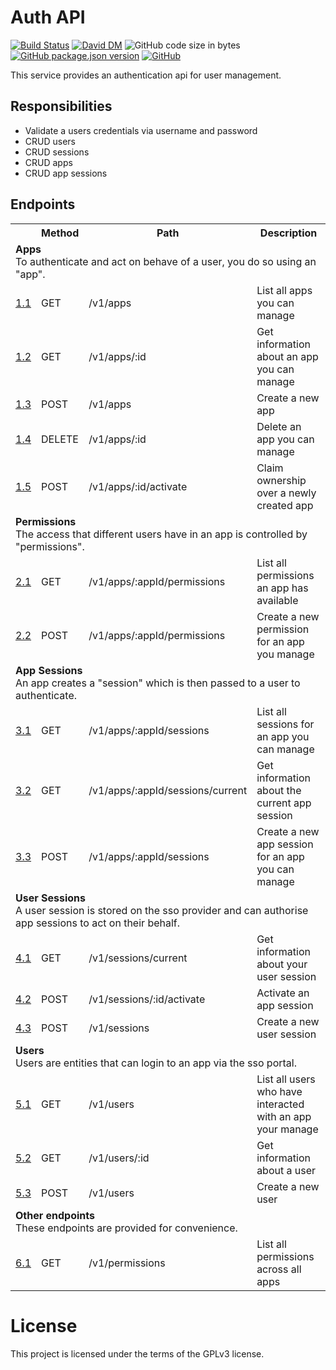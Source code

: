# Auth API
[![Build Status](https://travis-ci.org/markwylde/sso-auth-api.svg?branch=master)](https://travis-ci.org/markwylde/sso-auth-api)
[![David DM](https://david-dm.org/markwylde/sso-auth-api.svg)](https://david-dm.org/markwylde/sso-auth-api)
![GitHub code size in bytes](https://img.shields.io/github/languages/code-size/markwylde/sso-auth-api)
[![GitHub package.json version](https://img.shields.io/github/package-json/v/markwylde/sso-auth-api)](https://github.com/markwylde/sso-auth-api/blob/master/package.json)
[![GitHub](https://img.shields.io/github/license/markwylde/sso-auth-api)](https://github.com/markwylde/sso-auth-api/blob/master/LICENSE)

This service provides an authentication api for user management.

## Responsibilities
- Validate a users credentials via username and password
- CRUD users
- CRUD sessions
- CRUD apps
- CRUD app sessions

## Endpoints

<table>
  <tr>
    <th></th>
    <th>Method</th>
    <th>Path</th>
    <th>Description</th>
  </tr>
  <tr>
    <td colspan=4>
      <strong>Apps</strong></br>
      To authenticate and act on behave of a user, you do so using an "app".
    </td>
  </tr>
  <tr>
    <td><a href="https://www.github.com/markwylde/sso-auth-api">1.1</a></td>
    <td>GET</td>
    <td>/v1/apps</td>
    <td>List all apps you can manage</td>
  </tr>
  <tr>
    <td><a href="https://www.github.com/markwylde/sso-auth-api">1.2</a></td>
    <td>GET</td>
    <td>/v1/apps/:id</td>
    <td>Get information about an app you can manage</td>
  </tr>
  <tr>
    <td><a href="https://www.github.com/markwylde/sso-auth-api">1.3</a></td>
    <td>POST</td>
    <td>/v1/apps </td>
    <td>Create a new app</td>
  </tr>
  <tr>
    <td><a href="https://www.github.com/markwylde/sso-auth-api">1.4</a></td>
    <td>DELETE</td>
    <td>/v1/apps/:id</td>
    <td>Delete an app you can manage</td>
  </tr>
  <tr>
    <td><a href="https://www.github.com/markwylde/sso-auth-api">1.5</a></td>
    <td>POST</td>
    <td>/v1/apps/:id/activate</td>
    <td>Claim ownership over a newly created app</td>
  </tr>
  <tr>
    <td colspan=4>
      <strong>Permissions</strong></br>
      The access that different users have in an app is controlled by "permissions".
    </td>
  </tr>
  <tr>
    <td><a href="https://www.github.com/markwylde/sso-auth-api">2.1</a></td>
    <td>GET</td>
    <td>/v1/apps/:appId/permissions</td>
    <td>List all permissions an app has available</td>
  </tr>
  <tr>
    <td><a href="https://www.github.com/markwylde/sso-auth-api">2.2</a></td>
    <td>POST</td>
    <td>/v1/apps/:appId/permissions</td>
    <td>Create a new permission for an app you manage</td>
  </tr>
  <tr>
    <td colspan=4>
      <strong>App Sessions</strong></br>
      An app creates a "session" which is then passed to a user to authenticate.
    </td>
  </tr>
  <tr>
    <td><a href="https://www.github.com/markwylde/sso-auth-api">3.1</a></td>
    <td>GET</td>
    <td>/v1/apps/:appId/sessions</td>
    <td>List all sessions for an app you can manage</td>
  </tr>
  <tr>
    <td><a href="https://www.github.com/markwylde/sso-auth-api">3.2</a></td>
    <td>GET</td>
    <td>/v1/apps/:appId/sessions/current</td>
    <td>Get information about the current app session</td>
  </tr>
  <tr>
    <td><a href="https://www.github.com/markwylde/sso-auth-api">3.3</a></td>
    <td>POST</td>
    <td>/v1/apps/:appId/sessions</td>
    <td>Create a new app session for an app you can manage</td>
  </tr>

  <tr>
    <td colspan=4>
      <strong>User Sessions</strong></br>
      A user session is stored on the sso provider and can authorise app sessions to act on their behalf.
    </td>
  </tr>
  <tr>
    <td><a href="https://www.github.com/markwylde/sso-auth-api">4.1</a></td>
    <td>GET</td>
    <td>/v1/sessions/current</td>
    <td>Get information about your user session</td>
  </tr>
  <tr>
    <td><a href="https://www.github.com/markwylde/sso-auth-api">4.2</a></td>
    <td>POST</td>
    <td>/v1/sessions/:id/activate</td>
    <td>Activate an app session</td>
  </tr>
  <tr>
    <td><a href="https://www.github.com/markwylde/sso-auth-api">4.3</a></td>
    <td>POST</td>
    <td>/v1/sessions</td>
    <td>Create a new user session</td>
  </tr>

  <tr>
    <td colspan=4>
      <strong>Users</strong></br>
      Users are entities that can login to an app via the sso portal.
    </td>
  </tr>
  <tr>
    <td><a href="https://www.github.com/markwylde/sso-auth-api">5.1</a></td>
    <td>GET</td>
    <td>/v1/users</td>
    <td>List all users who have interacted with an app your manage</td>
  </tr>
  <tr>
    <td><a href="https://www.github.com/markwylde/sso-auth-api">5.2</a></td>
    <td>GET</td>
    <td>/v1/users/:id</td>
    <td>Get information about a user</td>
  </tr>
  <tr>
    <td><a href="https://www.github.com/markwylde/sso-auth-api">5.3</a></td>
    <td>POST</td>
    <td>/v1/users</td>
    <td>Create a new user</td>
  </tr>

  <tr>
    <td colspan=4>
      <strong>Other endpoints</strong></br>
      These endpoints are provided for convenience.
    </td>
  </tr>
  <tr>
    <td><a href="https://www.github.com/markwylde/sso-auth-api">6.1</a></td>
    <td>GET</td>
    <td>/v1/permissions</td>
    <td>List all permissions across all apps</td>
  </tr>
</table>


# License
This project is licensed under the terms of the GPLv3 license.

